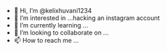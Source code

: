 - 👋 Hi, I’m @kelixhuvani1234
- 👀 I’m interested in ...hacking an instagram account 
- 🌱 I’m currently learning ...
- 💞️ I’m looking to collaborate on ...
- 📫 How to reach me ...

<!---
kelixhuvani1234/kelixhuvani1234 is a ✨ special ✨ repository because its `README.md` (this file) appears on your GitHub profile.
You can click the Preview link to take a look at your changes.
--->
